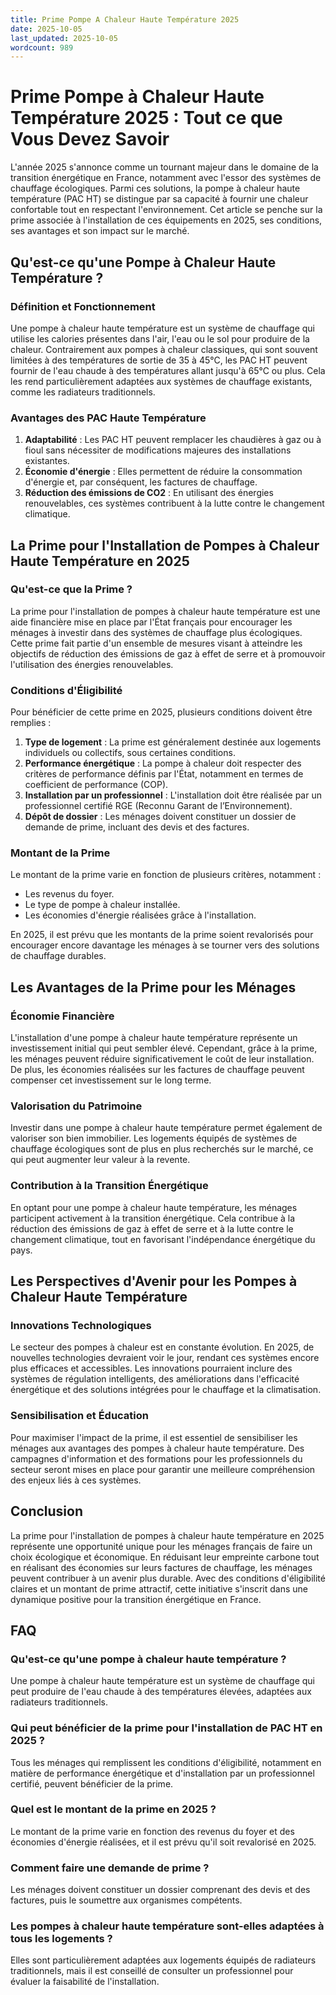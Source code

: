 ```yaml
---
title: Prime Pompe A Chaleur Haute Température 2025
date: 2025-10-05
last_updated: 2025-10-05
wordcount: 989
---
```


# Prime Pompe à Chaleur Haute Température 2025 : Tout ce que Vous Devez Savoir

L'année 2025 s'annonce comme un tournant majeur dans le domaine de la transition énergétique en France, notamment avec l'essor des systèmes de chauffage écologiques. Parmi ces solutions, la pompe à chaleur haute température (PAC HT) se distingue par sa capacité à fournir une chaleur confortable tout en respectant l'environnement. Cet article se penche sur la prime associée à l'installation de ces équipements en 2025, ses conditions, ses avantages et son impact sur le marché.

## Qu'est-ce qu'une Pompe à Chaleur Haute Température ?

### Définition et Fonctionnement

Une pompe à chaleur haute température est un système de chauffage qui utilise les calories présentes dans l'air, l'eau ou le sol pour produire de la chaleur. Contrairement aux pompes à chaleur classiques, qui sont souvent limitées à des températures de sortie de 35 à 45°C, les PAC HT peuvent fournir de l'eau chaude à des températures allant jusqu'à 65°C ou plus. Cela les rend particulièrement adaptées aux systèmes de chauffage existants, comme les radiateurs traditionnels.

### Avantages des PAC Haute Température

1. **Adaptabilité** : Les PAC HT peuvent remplacer les chaudières à gaz ou à fioul sans nécessiter de modifications majeures des installations existantes.
2. **Économie d'énergie** : Elles permettent de réduire la consommation d'énergie et, par conséquent, les factures de chauffage.
3. **Réduction des émissions de CO2** : En utilisant des énergies renouvelables, ces systèmes contribuent à la lutte contre le changement climatique.

## La Prime pour l'Installation de Pompes à Chaleur Haute Température en 2025

### Qu'est-ce que la Prime ?

La prime pour l'installation de pompes à chaleur haute température est une aide financière mise en place par l'État français pour encourager les ménages à investir dans des systèmes de chauffage plus écologiques. Cette prime fait partie d'un ensemble de mesures visant à atteindre les objectifs de réduction des émissions de gaz à effet de serre et à promouvoir l'utilisation des énergies renouvelables.

### Conditions d'Éligibilité

Pour bénéficier de cette prime en 2025, plusieurs conditions doivent être remplies :

1. **Type de logement** : La prime est généralement destinée aux logements individuels ou collectifs, sous certaines conditions.
2. **Performance énergétique** : La pompe à chaleur doit respecter des critères de performance définis par l'État, notamment en termes de coefficient de performance (COP).
3. **Installation par un professionnel** : L'installation doit être réalisée par un professionnel certifié RGE (Reconnu Garant de l’Environnement).
4. **Dépôt de dossier** : Les ménages doivent constituer un dossier de demande de prime, incluant des devis et des factures.

### Montant de la Prime

Le montant de la prime varie en fonction de plusieurs critères, notamment :

- Les revenus du foyer.
- Le type de pompe à chaleur installée.
- Les économies d'énergie réalisées grâce à l'installation.

En 2025, il est prévu que les montants de la prime soient revalorisés pour encourager encore davantage les ménages à se tourner vers des solutions de chauffage durables.

## Les Avantages de la Prime pour les Ménages

### Économie Financière

L'installation d'une pompe à chaleur haute température représente un investissement initial qui peut sembler élevé. Cependant, grâce à la prime, les ménages peuvent réduire significativement le coût de leur installation. De plus, les économies réalisées sur les factures de chauffage peuvent compenser cet investissement sur le long terme.

### Valorisation du Patrimoine

Investir dans une pompe à chaleur haute température permet également de valoriser son bien immobilier. Les logements équipés de systèmes de chauffage écologiques sont de plus en plus recherchés sur le marché, ce qui peut augmenter leur valeur à la revente.

### Contribution à la Transition Énergétique

En optant pour une pompe à chaleur haute température, les ménages participent activement à la transition énergétique. Cela contribue à la réduction des émissions de gaz à effet de serre et à la lutte contre le changement climatique, tout en favorisant l'indépendance énergétique du pays.

## Les Perspectives d'Avenir pour les Pompes à Chaleur Haute Température

### Innovations Technologiques

Le secteur des pompes à chaleur est en constante évolution. En 2025, de nouvelles technologies devraient voir le jour, rendant ces systèmes encore plus efficaces et accessibles. Les innovations pourraient inclure des systèmes de régulation intelligents, des améliorations dans l'efficacité énergétique et des solutions intégrées pour le chauffage et la climatisation.

### Sensibilisation et Éducation

Pour maximiser l'impact de la prime, il est essentiel de sensibiliser les ménages aux avantages des pompes à chaleur haute température. Des campagnes d'information et des formations pour les professionnels du secteur seront mises en place pour garantir une meilleure compréhension des enjeux liés à ces systèmes.

## Conclusion

La prime pour l'installation de pompes à chaleur haute température en 2025 représente une opportunité unique pour les ménages français de faire un choix écologique et économique. En réduisant leur empreinte carbone tout en réalisant des économies sur leurs factures de chauffage, les ménages peuvent contribuer à un avenir plus durable. Avec des conditions d'éligibilité claires et un montant de prime attractif, cette initiative s'inscrit dans une dynamique positive pour la transition énergétique en France.

## FAQ

### Qu'est-ce qu'une pompe à chaleur haute température ?

Une pompe à chaleur haute température est un système de chauffage qui peut produire de l'eau chaude à des températures élevées, adaptées aux radiateurs traditionnels.

### Qui peut bénéficier de la prime pour l'installation de PAC HT en 2025 ?

Tous les ménages qui remplissent les conditions d'éligibilité, notamment en matière de performance énergétique et d'installation par un professionnel certifié, peuvent bénéficier de la prime.

### Quel est le montant de la prime en 2025 ?

Le montant de la prime varie en fonction des revenus du foyer et des économies d'énergie réalisées, et il est prévu qu'il soit revalorisé en 2025.

### Comment faire une demande de prime ?

Les ménages doivent constituer un dossier comprenant des devis et des factures, puis le soumettre aux organismes compétents.

### Les pompes à chaleur haute température sont-elles adaptées à tous les logements ?

Elles sont particulièrement adaptées aux logements équipés de radiateurs traditionnels, mais il est conseillé de consulter un professionnel pour évaluer la faisabilité de l'installation.